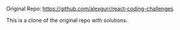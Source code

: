Original Repo: https://github.com/alexgurr/react-coding-challenges

This is a clone of the original repo with solutions.
